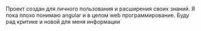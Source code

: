 Проект создан для личного пользования и расширения своих знаний.
Я пока плохо понимаю angular и в целом web программирование.
Буду рад критике и новой для меня информации

